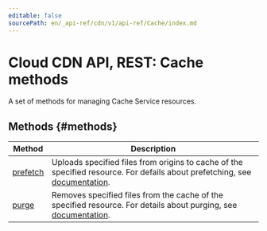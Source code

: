 ```yaml
---
editable: false
sourcePath: en/_api-ref/cdn/v1/api-ref/Cache/index.md
---
```


# Cloud CDN API, REST: Cache methods
A set of methods for managing Cache Service resources.

## Methods {#methods}
Method | Description
--- | ---
[prefetch](prefetch.md) | Uploads specified files from origins to cache of the specified resource. For defails about prefetching, see [documentation](/docs/cdn/concepts/caching#prefetch).
[purge](purge.md) | Removes specified files from the cache of the specified resource. For details about purging, see [documentation](/docs/cdn/concepts/caching#purge).